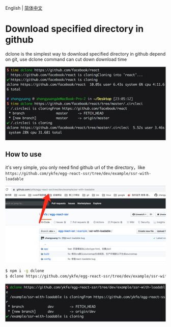 English | [简体中文](./README_zh-CN.md)

# Download specified directory in github

dclone is the simplest way to download specified directory in github depend on git, use dclone command can cut down download time

![](./image/time.png)

## How to use

it's very simple, you only need find github url of the directory，like `https://github.com/ykfe/egg-react-ssr/tree/dev/example/ssr-with-loadable`

![](./image/example.png)

```bash
$ npm i -g dclone
$ dclone https://github.com/ykfe/egg-react-ssr/tree/dev/example/ssr-with-loadable
```

![](./image/dg.png)